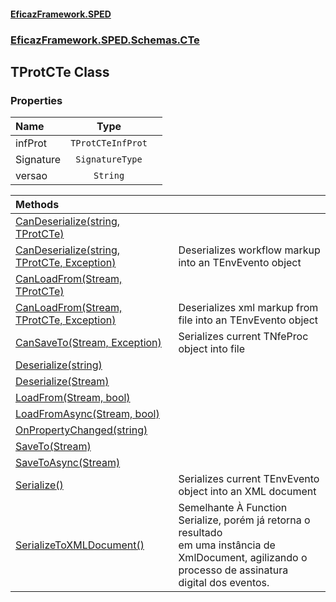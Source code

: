 #### [EficazFramework.SPED](EficazFrameworkSPED.md 'EficazFramework SPED')
### [EficazFramework.SPED.Schemas.CTe](EficazFramework.SPED.Schemas.CTe.md 'EficazFramework.SPED.Schemas.CTe')

## TProtCTe Class
### Properties

| Name | Type | |
| :--- | :---: | :--- |
| infProt | `TProtCTeInfProt` |  |
| Signature | `SignatureType` |  |
| versao | `String` |  |

| Methods | |
| :--- | :--- |
| [CanDeserialize(string, TProtCTe)](EficazFramework.SPED.Schemas.CTe/TProtCTe/CanDeserialize(string,TProtCTe).md 'EficazFramework.SPED.Schemas.CTe.TProtCTe.CanDeserialize(string, EficazFramework.SPED.Schemas.CTe.TProtCTe)') | |
| [CanDeserialize(string, TProtCTe, Exception)](EficazFramework.SPED.Schemas.CTe/TProtCTe/CanDeserialize(string,TProtCTe,Exception).md 'EficazFramework.SPED.Schemas.CTe.TProtCTe.CanDeserialize(string, EficazFramework.SPED.Schemas.CTe.TProtCTe, System.Exception)') | Deserializes workflow markup into an TEnvEvento object |
| [CanLoadFrom(Stream, TProtCTe)](EficazFramework.SPED.Schemas.CTe/TProtCTe/CanLoadFrom(Stream,TProtCTe).md 'EficazFramework.SPED.Schemas.CTe.TProtCTe.CanLoadFrom(System.IO.Stream, EficazFramework.SPED.Schemas.CTe.TProtCTe)') | |
| [CanLoadFrom(Stream, TProtCTe, Exception)](EficazFramework.SPED.Schemas.CTe/TProtCTe/CanLoadFrom(Stream,TProtCTe,Exception).md 'EficazFramework.SPED.Schemas.CTe.TProtCTe.CanLoadFrom(System.IO.Stream, EficazFramework.SPED.Schemas.CTe.TProtCTe, System.Exception)') | Deserializes xml markup from file into an TEnvEvento object |
| [CanSaveTo(Stream, Exception)](EficazFramework.SPED.Schemas.CTe/TProtCTe/CanSaveTo(Stream,Exception).md 'EficazFramework.SPED.Schemas.CTe.TProtCTe.CanSaveTo(System.IO.Stream, System.Exception)') | Serializes current TNfeProc object into file |
| [Deserialize(string)](EficazFramework.SPED.Schemas.CTe/TProtCTe/Deserialize(string).md 'EficazFramework.SPED.Schemas.CTe.TProtCTe.Deserialize(string)') | |
| [Deserialize(Stream)](EficazFramework.SPED.Schemas.CTe/TProtCTe/Deserialize(Stream).md 'EficazFramework.SPED.Schemas.CTe.TProtCTe.Deserialize(System.IO.Stream)') | |
| [LoadFrom(Stream, bool)](EficazFramework.SPED.Schemas.CTe/TProtCTe/LoadFrom(Stream,bool).md 'EficazFramework.SPED.Schemas.CTe.TProtCTe.LoadFrom(System.IO.Stream, bool)') | |
| [LoadFromAsync(Stream, bool)](EficazFramework.SPED.Schemas.CTe/TProtCTe/LoadFromAsync(Stream,bool).md 'EficazFramework.SPED.Schemas.CTe.TProtCTe.LoadFromAsync(System.IO.Stream, bool)') | |
| [OnPropertyChanged(string)](EficazFramework.SPED.Schemas.CTe/TProtCTe/OnPropertyChanged(string).md 'EficazFramework.SPED.Schemas.CTe.TProtCTe.OnPropertyChanged(string)') | |
| [SaveTo(Stream)](EficazFramework.SPED.Schemas.CTe/TProtCTe/SaveTo(Stream).md 'EficazFramework.SPED.Schemas.CTe.TProtCTe.SaveTo(System.IO.Stream)') | |
| [SaveToAsync(Stream)](EficazFramework.SPED.Schemas.CTe/TProtCTe/SaveToAsync(Stream).md 'EficazFramework.SPED.Schemas.CTe.TProtCTe.SaveToAsync(System.IO.Stream)') | |
| [Serialize()](EficazFramework.SPED.Schemas.CTe/TProtCTe/Serialize().md 'EficazFramework.SPED.Schemas.CTe.TProtCTe.Serialize()') | Serializes current TEnvEvento object into an XML document |
| [SerializeToXMLDocument()](EficazFramework.SPED.Schemas.CTe/TProtCTe/SerializeToXMLDocument().md 'EficazFramework.SPED.Schemas.CTe.TProtCTe.SerializeToXMLDocument()') | Semelhante À Function Serialize, porém já retorna o resultado<br/>em uma instância de XmlDocument, agilizando o processo de assinatura<br/>digital dos eventos. |
